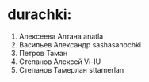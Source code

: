# durachki:
1. Алексеева Алтана anatla
2. Васильев Александр sashasanochki
3. Петров Таман 
4. Степанов Алексей Vi-IU
5. Степанов Тамерлан sttamerlan
